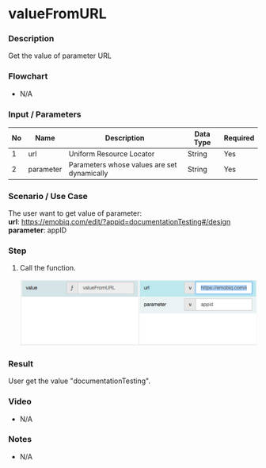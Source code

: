 # valueFromURL

### Description

Get the value of parameter URL 

### Flowchart

- N/A

### Input / Parameters

| No | Name | Description | Data Type | Required |
| ------ | ------ | ------ |------ | ------ |
| 1 | url | Uniform Resource Locator | String | Yes | 
| 2 | parameter | Parameters whose values are set dynamically | String | Yes |


### Scenario / Use Case

The user want to get value of parameter: <br />
<b>url</b>: https://emobiq.com/edit/?appid=documentationTesting#/design <br />
<b>parameter</b>: appID <br />

### Step

1. Call the function.

    ![](valueFromURL1.png?raw=true)

### Result

User get the value "documentationTesting".

### Video

- N/A
<!--[![Video](http://i.imgur.com/Ot5DWAW.png)](https://youtu.be/StTqXEQ2l-Y?t=35s)-->

### Notes
- N/A